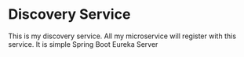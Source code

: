 # Discovery Service

This is my discovery service. All my microservice will register with this service.
It is simple Spring Boot Eureka Server